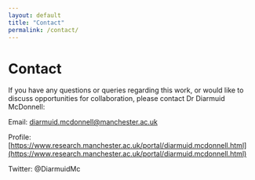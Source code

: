 ```yaml
---
layout: default
title: "Contact"
permalink: /contact/
---
```


# Contact

If you have any questions or queries regarding this work, or would like to discuss opportunities for collaboration, please contact Dr Diarmuid McDonnell:

Email: [diarmuid.mcdonnell@manchester.ac.uk](mailto:diarmuid.mcdonnell@manchester.ac.uk)

Profile: [https://www.research.manchester.ac.uk/portal/diarmuid.mcdonnell.html](https://www.research.manchester.ac.uk/portal/diarmuid.mcdonnell.html)

Twitter: @DiarmuidMc